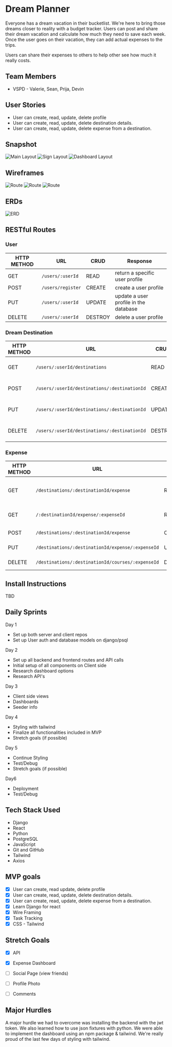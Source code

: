 # Dream Planner
Everyone has a dream vacation in their bucketlist.  We're here to bring those dreams closer to reality with a budget tracker.  Users can post and share their dream vacation and calculate how much they need to save each week.  Once the user goes on their vacation, they can add actual expenses to the trips.

Users can share their expenses to others to help other see how much it really costs.  

## Team Members
- VSPD - Valerie, Sean, Prija, Devin

## User Stories
* User can create, read, update, delete profile
* User can create, read, update, delete destination details.
* User can create, read, update, delete expense from a destination.

## Snapshot 
![Main Layout](/img/dreammain.png)
![Sign Layout](/img/destinations.png)
![Dashboard Layout](/img/dashboard.png)

## Wireframes
![Route](/img/hierarchy1.png) 
![Route](/img/hierarchy2.png) 
![Route](/img/hierarchy3.png) 

## ERDs
![ERD](/img/erdlayout.png)

## RESTful Routes

### User
| HTTP METHOD | URL              | CRUD    | Response                              |
| ----------- | ---------------- | ------- | ------------------------------------- |
| GET | `/users/:userId` | READ | return a specific user profile |
| POST | `/users/register` | CREATE | create a user profile |
| PUT | `/users/:userId` | UPDATE | update a user profile in the database |
| DELETE | `/users/:userId` | DESTROY | delete a user profile |


### Dream Destination
| HTTP METHOD | URL              | CRUD    | Response                              |
| ----------- | ---------------- | ------- | ------------------------------------- |
| GET | `/users/:userId/destinations` | READ | see a specific destination |
| POST | `/users/:userId/destinations/:destinationId` | CREATE | add destination to profile |
| PUT | `/users/:userId/destinations/:destinationId` | UPDATE | ability to edit destination |
| DELETE | `/users/:userId/destinations/:destinationId` | DESTROY | delete destination details |


### Expense
| HTTP METHOD | URL              | CRUD    | Response                              |
| ----------- | ---------------- | ------- | ------------------------------------- |
| GET | `/destinations/:destinationId/expense` | READ | return all expenses for a destination |
| GET | `/:destinationId/expense/:expenseId` | READ | return a specific expense |
| POST | `/destinations/:destinationId/expense` | CREATE | create a expense |
| PUT | `/destinations/:destinationId/expense/:expenseId` | UPDATE | update an expense | 
| DELETE | `/destinations/:destinationId/courses/:expenseId` | DESTROY | delete an expense  |

## Install Instructions
TBD

## Daily Sprints
Day 1 
- Set up both server and client repos
- Set up User auth and database models on django/psql

Day 2
- Set up all backend and frontend routes and API calls
- Initial setup of all components on Client side
- Research dashboard options
- Research API's


Day 3
- Client side views
- Dashboards
- Seeder info

Day 4
- Styling with tailwind
- Finalize all functionalities included in MVP
- Stretch goals (if possible)

Day 5
- Continue Styling
- Test/Debug
- Stretch goals (if possible)

Day6
- Deployment
- Test/Debug

## Tech Stack Used
- Django
- React
- Python
- PostgreSQL
- JavaScript
- Git and GitHub
- Tailwind
- Axios

## MVP goals
- [X] User can create, read update, delete profile
- [X] User can create, read, update, delete destination details.
- [X] User can create, read, update, delete expense from a destination.
- [X] Learn Django for react
- [X] Wire Framing
- [X] Task Tracking
- [X] CSS - Tailwind 

## Stretch Goals
- [X] API 
- [X] Expense Dashboard
- [ ] Social Page (view friends)
- [ ] Profile Photo
- [ ] Comments


## Major Hurdles 
A major hurdle we had to overcome was installing the backend with the jwt token.  We also learned how to use json fixtures with python.  We were able to implement the dashboard using an npm package & tailwind.  We're really proud of the last few days of styling with tailwind.   
